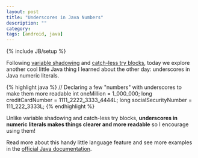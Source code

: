 ```yaml
---
layout: post
title: "Underscores in Java Numbers"
description: ""
category: 
tags: [android, java]
---
```

{% include JB/setup %}

Following [variable shadowing][1] and [catch-less try blocks][2], today we explore another cool little Java thing I learned about the other day: underscores in Java numeric literals.

{% highlight java %}
// Declaring a few "numbers" with underscores to make them more readable
int oneMillion = 1_000_000;
long creditCardNumber = 1111_2222_3333_4444L;
long socialSecurityNumber = 111_222_3333L;
{% endhighlight %}

Unlike variable shadowing and catch-less try blocks, **underscores in numeric literals makes things clearer and more readable** so I encourage using them! 

Read more about this handy little language feature and see more examples in the [official Java documentation][3].

[1]: /2015/04/26/thats-allowed-in-java/
[2]: /2016/02/12/try-catch-finally-blocks/
[3]: https://docs.oracle.com/javase/8/docs/technotes/guides/language/underscores-literals.html
